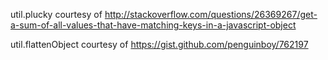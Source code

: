 util.plucky courtesy of http://stackoverflow.com/questions/26369267/get-a-sum-of-all-values-that-have-matching-keys-in-a-javascript-object

util.flattenObject courtesy of https://gist.github.com/penguinboy/762197
